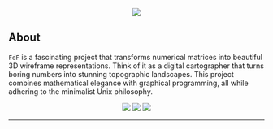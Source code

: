 <!-------FdF_Image-------->
<a name="readme-top"></a>
<p align="center">
	<img src="https://capsule-render.vercel.app/api?type=venom&height=200&color=0ABAB5&text=FdF&fontAlign=50&fontAlignY=61&animation=fadeIn&fontColor=fcf3f2&fontSize=100" />
</p>

<!-------About-------->

## About

`FdF` is a fascinating project that transforms numerical matrices into beautiful 3D wireframe representations. Think of it as a digital cartographer that turns boring numbers into stunning topographic landscapes. This project combines mathematical elegance with graphical programming, all while adhering to the minimalist Unix philosophy.

<div align=center>
	<image src=img/japan-1.png>
	<image src=img/japan-2.png>
	<image src=img/japan-3.png>	
</div>

---

